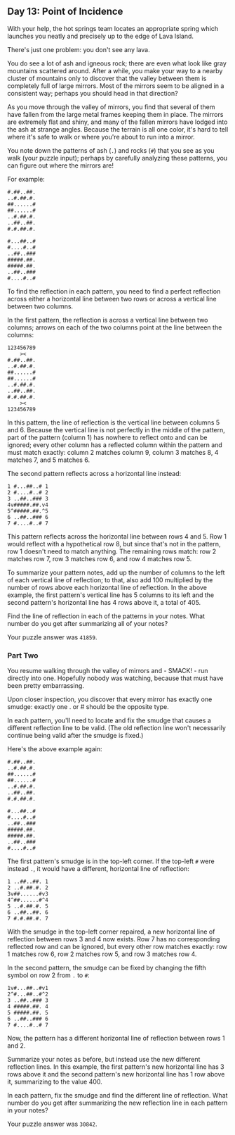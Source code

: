 ## Day 13: Point of Incidence

With your help, the hot springs team locates an appropriate spring which
launches you neatly and precisely up to the edge of Lava Island.

There's just one problem: you don't see any lava.

You do see a lot of ash and igneous rock; there are even what look like gray
mountains scattered around. After a while, you make your way to a nearby cluster
of mountains only to discover that the valley between them is completely full of
large mirrors. Most of the mirrors seem to be aligned in a consistent way;
perhaps you should head in that direction?

As you move through the valley of mirrors, you find that several of them have
fallen from the large metal frames keeping them in place. The mirrors are
extremely flat and shiny, and many of the fallen mirrors have lodged into the
ash at strange angles. Because the terrain is all one color, it's hard to tell
where it's safe to walk or where you're about to run into a mirror.

You note down the patterns of ash (`.`) and rocks (`#`) that you see as you
walk (your puzzle input); perhaps by carefully analyzing these patterns, you can
figure out where the mirrors are!

For example:

```text
#.##..##.
..#.##.#.
##......#
##......#
..#.##.#.
..##..##.
#.#.##.#.
```

```text
#...##..#
#....#..#
..##..###
#####.##.
#####.##.
..##..###
#....#..#
```

To find the reflection in each pattern, you need to find a perfect reflection
across either a horizontal line between two rows or across a vertical line
between two columns.

In the first pattern, the reflection is across a vertical line between two
columns; arrows on each of the two columns point at the line between the
columns:

```text
123456789
    ><   
#.##..##.
..#.##.#.
##......#
##......#
..#.##.#.
..##..##.
#.#.##.#.
    ><   
123456789
```

In this pattern, the line of reflection is the vertical line between columns 5
and 6. Because the vertical line is not perfectly in the middle of the pattern,
part of the pattern (column 1) has nowhere to reflect onto and can be ignored;
every other column has a reflected column within the pattern and must match
exactly: column 2 matches column 9, column 3 matches 8, 4 matches 7, and 5
matches 6.

The second pattern reflects across a horizontal line instead:

```text
1 #...##..# 1
2 #....#..# 2
3 ..##..### 3
4v#####.##.v4
5^#####.##.^5
6 ..##..### 6
7 #....#..# 7
```

This pattern reflects across the horizontal line between rows 4 and 5. Row 1
would reflect with a hypothetical row 8, but since that's not in the pattern,
row 1 doesn't need to match anything. The remaining rows match: row 2 matches
row 7, row 3 matches row 6, and row 4 matches row 5.

To summarize your pattern notes, add up the number of columns to the left of
each vertical line of reflection; to that, also add 100 multiplied by the number
of rows above each horizontal line of reflection. In the above example, the
first pattern's vertical line has 5 columns to its left and the second pattern's
horizontal line has 4 rows above it, a total of 405.

Find the line of reflection in each of the patterns in your notes. What number
do you get after summarizing all of your notes?

Your puzzle answer was `41859`.

### Part Two

You resume walking through the valley of mirrors and - SMACK! - run directly
into one. Hopefully nobody was watching, because that must have been pretty
embarrassing.

Upon closer inspection, you discover that every mirror has exactly one smudge:
exactly one . or # should be the opposite type.

In each pattern, you'll need to locate and fix the smudge that causes a
different reflection line to be valid. (The old reflection line won't
necessarily continue being valid after the smudge is fixed.)

Here's the above example again:

```text
#.##..##.
..#.##.#.
##......#
##......#
..#.##.#.
..##..##.
#.#.##.#.
```

```text
#...##..#
#....#..#
..##..###
#####.##.
#####.##.
..##..###
#....#..#
```

The first pattern's smudge is in the top-left corner. If the top-left `#` were
instead `.`, it would have a different, horizontal line of reflection:

```text
1 ..##..##. 1
2 ..#.##.#. 2
3v##......#v3
4^##......#^4
5 ..#.##.#. 5
6 ..##..##. 6
7 #.#.##.#. 7
```

With the smudge in the top-left corner repaired, a new horizontal line of
reflection between rows 3 and 4 now exists. Row 7 has no corresponding reflected
row and can be ignored, but every other row matches exactly: row 1 matches row
6, row 2 matches row 5, and row 3 matches row 4.

In the second pattern, the smudge can be fixed by changing the fifth symbol on
row 2 from `.` to `#`:

```text
1v#...##..#v1
2^#...##..#^2
3 ..##..### 3
4 #####.##. 4
5 #####.##. 5
6 ..##..### 6
7 #....#..# 7
```

Now, the pattern has a different horizontal line of reflection between rows 1
and 2.

Summarize your notes as before, but instead use the new different reflection
lines. In this example, the first pattern's new horizontal line has 3 rows above
it and the second pattern's new horizontal line has 1 row above it, summarizing
to the value 400.

In each pattern, fix the smudge and find the different line of reflection. What
number do you get after summarizing the new reflection line in each pattern in
your notes?

Your puzzle answer was `30842`.
